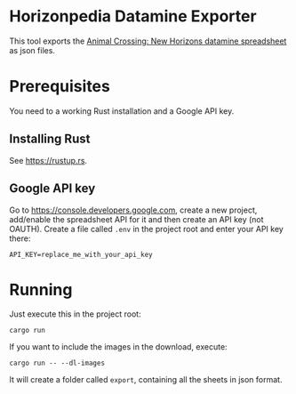 # Horizonpedia Datamine Exporter

This tool exports the [Animal Crossing: New Horizons datamine spreadsheet](https://docs.google.com/spreadsheets/d/13d_LAJPlxMa_DubPTuirkIV4DERBMXbrWQsmSh8ReK4) as json files.

# Prerequisites
You need to a working Rust installation and a Google API key.

## Installing Rust
See https://rustup.rs.

## Google API key
Go to https://console.developers.google.com, create a new project, add/enable the spreadsheet API for it and then create an API key (not OAUTH).
Create a file called `.env` in the project root and enter your API key there:

```
API_KEY=replace_me_with_your_api_key
```

# Running
Just execute this in the project root:
```
cargo run
```
If you want to include the images in the download, execute:

```
cargo run -- --dl-images
```

It will create a folder called `export`, containing all the sheets in json format.
